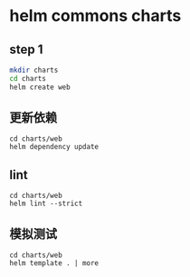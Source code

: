 # helm commons charts

## step 1

```bash
mkdir charts
cd charts
helm create web
```

## 更新依赖
```
cd charts/web
helm dependency update
```

## lint

```
cd charts/web
helm lint --strict
```

## 模拟测试
```
cd charts/web
helm template . | more
```

